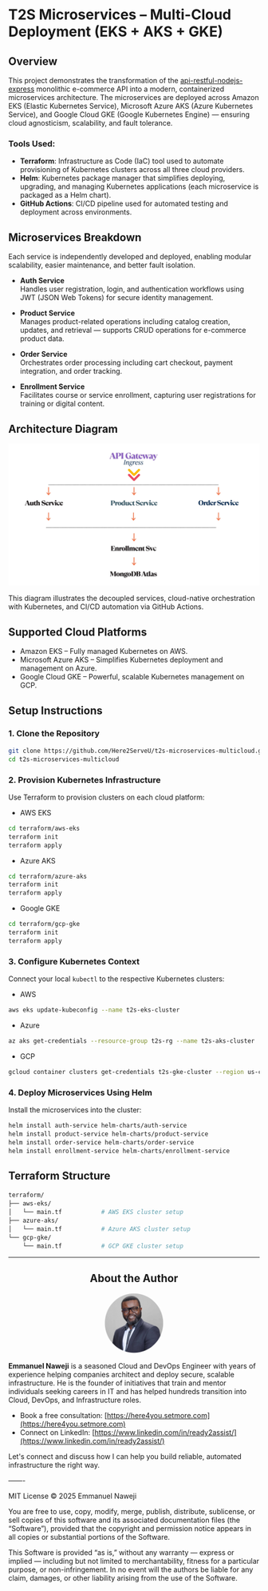 # T2S Microservices – Multi-Cloud Deployment (EKS + AKS + GKE)

## Overview

This project demonstrates the transformation of the [api-restful-nodejs-express](https://github.com/Here2ServeU/api-restful-nodejs-express) monolithic e-commerce API into a modern, containerized microservices architecture. The microservices are deployed across Amazon EKS (Elastic Kubernetes Service), Microsoft Azure AKS (Azure Kubernetes Service), and Google Cloud GKE (Google Kubernetes Engine) — ensuring cloud agnosticism, scalability, and fault tolerance.

### Tools Used:
- **Terraform**: Infrastructure as Code (IaC) tool used to automate provisioning of Kubernetes clusters across all three cloud providers.
- **Helm**: Kubernetes package manager that simplifies deploying, upgrading, and managing Kubernetes applications (each microservice is packaged as a Helm chart).
- **GitHub Actions**: CI/CD pipeline used for automated testing and deployment across environments.

## Microservices Breakdown

Each service is independently developed and deployed, enabling modular scalability, easier maintenance, and better fault isolation.

- **Auth Service**  
  Handles user registration, login, and authentication workflows using JWT (JSON Web Tokens) for secure identity management.

- **Product Service**  
  Manages product-related operations including catalog creation, updates, and retrieval — supports CRUD operations for e-commerce product data.

- **Order Service**  
  Orchestrates order processing including cart checkout, payment integration, and order tracking.

- **Enrollment Service**  
  Facilitates course or service enrollment, capturing user registrations for training or digital content.

## Architecture Diagram

![Microservices Architecture](assets/architecture-diagram.jpg)

This diagram illustrates the decoupled services, cloud-native orchestration with Kubernetes, and CI/CD automation via GitHub Actions.

## Supported Cloud Platforms

- Amazon EKS – Fully managed Kubernetes on AWS.
- Microsoft Azure AKS – Simplifies Kubernetes deployment and management on Azure.
- Google Cloud GKE – Powerful, scalable Kubernetes management on GCP.

## Setup Instructions

### 1. Clone the Repository
```bash
git clone https://github.com/Here2ServeU/t2s-microservices-multicloud.git
cd t2s-microservices-multicloud
```

### 2. Provision Kubernetes Infrastructure

Use Terraform to provision clusters on each cloud platform:

- AWS EKS
```bash
cd terraform/aws-eks
terraform init
terraform apply
```

- Azure AKS
```bash
cd terraform/azure-aks
terraform init
terraform apply
```

- Google GKE
```bash
cd terraform/gcp-gke
terraform init
terraform apply
```

### 3. Configure Kubernetes Context

Connect your local `kubectl` to the respective Kubernetes clusters:

- AWS
```bash
aws eks update-kubeconfig --name t2s-eks-cluster
```

- Azure
```bash
az aks get-credentials --resource-group t2s-rg --name t2s-aks-cluster
```

- GCP
```bash
gcloud container clusters get-credentials t2s-gke-cluster --region us-central1
```

### 4. Deploy Microservices Using Helm

Install the microservices into the cluster:
```bash
helm install auth-service helm-charts/auth-service
helm install product-service helm-charts/product-service
helm install order-service helm-charts/order-service
helm install enrollment-service helm-charts/enrollment-service
```

## Terraform Structure

```bash
terraform/
├── aws-eks/
│   └── main.tf           # AWS EKS cluster setup
├── azure-aks/
│   └── main.tf           # Azure AKS cluster setup
└── gcp-gke/
    └── main.tf           # GCP GKE cluster setup
```

---

## <div align="center">About the Author</div>

<div align="center">
  <img src="assets/emmanuel-naweji.jpg" alt="Emmanuel Naweji" width="120" height="120" style="border-radius: 50%;" />
</div>

**Emmanuel Naweji** is a seasoned Cloud and DevOps Engineer with years of experience helping companies architect and deploy secure, scalable infrastructure. He is the founder of initiatives that train and mentor individuals seeking careers in IT and has helped hundreds transition into Cloud, DevOps, and Infrastructure roles.

- Book a free consultation: [https://here4you.setmore.com](https://here4you.setmore.com)
- Connect on LinkedIn: [https://www.linkedin.com/in/ready2assist/](https://www.linkedin.com/in/ready2assist/)

Let's connect and discuss how I can help you build reliable, automated infrastructure the right way.


——-

MIT License © 2025 Emmanuel Naweji

You are free to use, copy, modify, merge, publish, distribute, sublicense, or sell copies of this software and its associated documentation files (the “Software”), provided that the copyright and permission notice appears in all copies or substantial portions of the Software.

This Software is provided “as is,” without any warranty — express or implied — including but not limited to merchantability, fitness for a particular purpose, or non-infringement. In no event will the authors be liable for any claim, damages, or other liability arising from the use of the Software.
